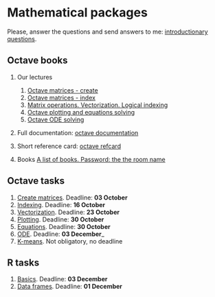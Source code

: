 # Mathematical packages

Please, answer the questions and send answers to me: [introductionary questions](form.html).

## Octave books


1. Our lectures
    1. [Octave matrices - create](http://nbviewer.jupyter.org/github/iposov/students-site/blob/master/18fall/mathematical_packages/octave1-matrices-create.ipynb)
    1. [Octave matrices - index](http://nbviewer.jupyter.org/github/iposov/students-site/blob/master/18fall/mathematical_packages/octave1-matrices-index.ipynb)
    1. [Matrix operations. Vectorization. Logical indexing](http://nbviewer.jupyter.org/github/iposov/students-site/blob/master/18fall/mathematical_packages/octave1-matrices-operations.ipynb)
    1. [Octave plotting and equations solving](http://nbviewer.jupyter.org/github/iposov/students-site/blob/master/18fall/mathematical_packages/8okt.ipynb)
    1. [Octave ODE solving](http://nbviewer.jupyter.org/github/iposov/students-site/blob/master/18fall/mathematical_packages/octave-ode.ipynb)

1. Full documentation: [octave documentation](https://octave.org/octave.pdf)
1. Short reference card: [octave refcard](https://web.ti.bfh.ch/~sha1/Octave/refcard-a4.pdf)
1. Books [A list of books. Password: the the room name](https://yadi.sk/d/jVorBlW1ANh_OA)

## Octave tasks
1. [Create matrices](octave-create-matrices.md). Deadline: __03 October__
1. [Indexing](octave-indexing.md). Deadline: __16 October__
1. [Vectorization](octave-vectorization.md). Deadline: __23 October__
1. [Plotting](octave-plotting.md). Deadline: __30 October__
1. [Equations](octave-equations.md). Deadline: __30 October__
1. [ODE](octave-ode.md). Deadline: __03 December___
1. [K-means](octave-kmeans.md). Not obligatory, no deadline

## R tasks
1. [Basics](r-basics.md). Deadline: __03 December__
1. [Data frames](r-data-frames.md). Deadline: __01 December__
